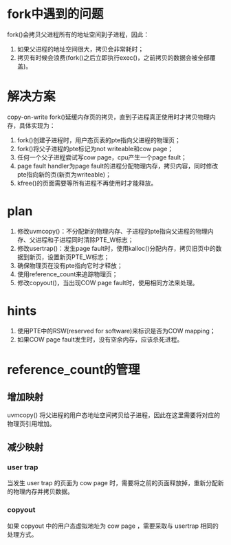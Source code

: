 # fork中遇到的问题
fork()会拷贝父进程所有的地址空间到子进程，因此：
1. 如果父进程的地址空间很大，拷贝会非常耗时；
2. 拷贝有时候会浪费(fork()之后立即执行exec()，之前拷贝的数据会被全部覆盖)。

# 解决方案
copy-on-write fork()延缓内存页的拷贝，直到子进程真正使用时才拷贝物理内存，具体实现为：
1. fork()创建子进程时，用户态页表的pte指向父进程的物理页；
2. fork()将父子进程的pte标记为not writeable和cow page；
3. 任何一个父子进程尝试写cow page，cpu产生一个page fault；
4. page fault handler为page fault的进程分配物理内存，拷贝内容，同时修改pte指向新的页(新页为writeable)；
5. kfree()的页面需要等所有进程不再使用时才能释放。

# plan
1. 修改uvmcopy()：不分配新的物理内存、子进程的pte指向父进程的物理内存、父进程和子进程同时清除PTE_W标志；
2. 修改usertrap()：发生page fault时，使用kalloc()分配内存，拷贝旧页中的数据到新页，设置新页PTE_W标志；
3. 确保物理页在没有pte指向它时才释放；
4. 使用reference_count来追踪物理页；
5. 修改copyout()，当出现COW page fault时，使用相同方法来处理。

# hints
1. 使用PTE中的RSW(reserved for software)来标识是否为COW mapping；
2. 如果COW page fault发生时，没有空余内存，应该杀死进程。

# reference_count的管理
## 增加映射
uvmcopy() 将父进程的用户态地址空间拷贝给子进程，因此在这里需要将对应的物理页引用增加。

## 减少映射
### user trap
当发生 user trap 的页面为 cow page 时，需要将之前的页面释放掉，重新分配新的物理内存并拷贝数据。

### copyout
如果 copyout 中的用户态虚拟地址为 cow page ，需要采取与 usertrap 相同的处理方式。